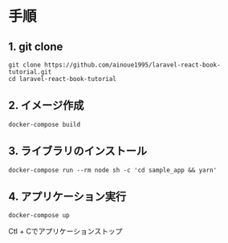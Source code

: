 # 手順

## 1. git clone

```
git clone https://github.com/ainoue1995/laravel-react-book-tutorial.git
cd laravel-react-book-tutorial
```


## 2. イメージ作成

```
docker-compose build
```

## 3. ライブラリのインストール

```
docker-compose run --rm node sh -c 'cd sample_app && yarn'
```

## 4. アプリケーション実行

```
docker-compose up
```

Ctl + Cでアプリケーションストップ
